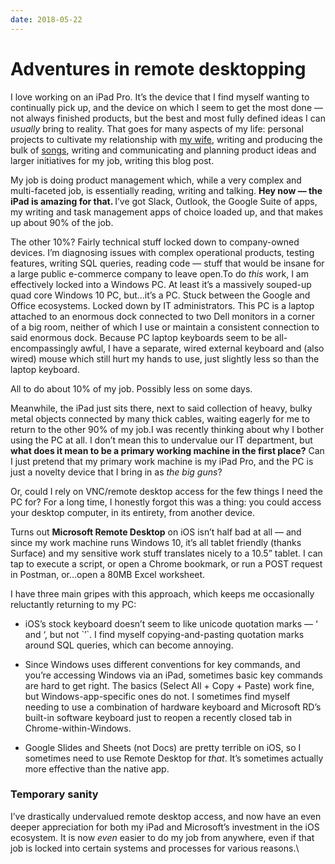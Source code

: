 ```yaml
---
date: 2018-05-22
---
```


# Adventures in remote desktopping
<p>I love working on an iPad Pro. It’s the device that I find myself wanting to continually pick up, and the device on which I seem to get the most done — not always finished products, but the best and most fully defined ideas I can <em>usually</em> bring to reality. That goes for many aspects of my life: personal projects to cultivate my relationship with <a href="http://laviecreative.co/">my wife</a>, writing and producing the bulk of <a href="http://brandonlucasgreen.bandcamp.com/">songs</a>, writing and communicating and planning product ideas and larger initiatives for my job, writing this blog post.</p><p>My job is doing product management which, while a very complex and multi-faceted job, is essentially reading, writing and talking. <strong>Hey now — the iPad is amazing for that. </strong>I’ve got Slack, Outlook, the Google Suite of apps, my writing and task management apps of choice loaded up, and that makes up about 90% of the job.</p><p>The other 10%? Fairly technical stuff locked down to company-owned devices. I’m diagnosing issues with complex operational products, testing features, writing SQL queries, reading code — stuff that would be insane for a large public e-commerce company to leave open.To do <em>this</em> work, I am effectively locked into a Windows PC. At least it’s a massively souped-up quad core Windows 10 PC, but…it’s a PC. Stuck between the Google and Office ecosystems. Locked down by IT administrators. This PC is a laptop attached to an enormous dock connected to two Dell monitors in a corner of a big room, neither of which I use or maintain a consistent connection to said enormous dock. Because PC laptop keyboards seem to be all-encompassingly awful, I have a separate, wired external keyboard and (also wired) mouse which still hurt my hands to use, just slightly less so than the laptop keyboard.</p><p>All to do about 10% of my job. Possibly less on some days.</p><p>Meanwhile, the iPad just sits there, next to said collection of heavy, bulky metal objects connected by many thick cables, waiting eagerly for me to return to the other 90% of my job.I was recently thinking about why I bother using the PC at all. I don’t mean this to undervalue our IT department, but <strong>what does it mean to be a primary working machine in the first place?</strong> Can I just pretend that my primary work machine is my iPad Pro, and the PC is just a novelty device that I bring in as <em>the big guns</em>?</p><p>Or, could I rely on VNC/remote desktop access for the few things I need the PC for? For a long time, I honestly forgot this was a thing: you could access your desktop computer, in its entirety, from another device.</p><p>Turns out <strong>Microsoft Remote Desktop</strong> on iOS isn’t half bad at all — and since my work machine runs Windows 10, it’s all tablet friendly (thanks Surface) and my sensitive work stuff translates nicely to a 10.5” tablet. I can tap to execute a script, or open a Chrome bookmark, or run a POST request in Postman, or…open a 80MB Excel worksheet.</p><p>I have three main gripes with this approach, which keeps me occasionally reluctantly returning to my PC:</p><ul><li><p>iOS’s stock keyboard doesn’t seem to like unicode quotation marks — ‘ and ‘, but not `’`. I find myself copying-and-pasting quotation marks around SQL queries, which can become annoying.</p></li><li><p>Since Windows uses different conventions for key commands, and you’re accessing Windows via an iPad, sometimes basic key commands are hard to get right. The basics (Select All + Copy + Paste) work fine, but Windows-app-specific ones do not. I sometimes find myself needing to use a combination of hardware keyboard and Microsoft RD’s built-in software keyboard just to reopen a recently closed tab in Chrome-within-Windows.</p></li><li><p>Google Slides and Sheets (not Docs) are pretty terrible on iOS, so I sometimes need to use Remote Desktop for <em>that</em>. It’s sometimes actually more effective than the native app.</p></li></ul><h3>Temporary sanity</h3><p>I’ve drastically undervalued remote desktop access, and now have an even deeper appreciation for both my iPad and Microsoft’s investment in the iOS ecosystem. It is now <em>even</em> easier to do my job from anywhere, even if that job is locked into certain systems and processes for various reasons.\</p>